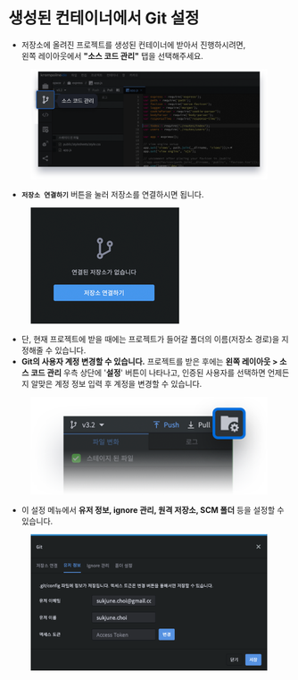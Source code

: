# 생성된 컨테이너에서 Git 설정

* 저장소에 올려진 프로젝트를 생성된 컨테이너에 받아서 진행하시려면, \
  왼쪽 레이아웃에서 **"소스 코드 관리"** 탭을 선택해주세요.

<figure><img src="../../../.gitbook/assets/image (7).png" alt=""><figcaption></figcaption></figure>

* **`저장소 연결하기`** 버튼을 눌러 저장소를 연결하시면 됩니다.&#x20;

<figure><img src="../../../.gitbook/assets/image (212).png" alt=""><figcaption></figcaption></figure>

* 단, 현재 프로젝트에 받을 때에는 프로젝트가 들어갈 폴더의 이름(저장소 경로)을 지정해줄 수 있습니다.
* **Git의 사용자 계정 변경할 수 있습니다.** 프로젝트를 받은 후에는 **왼쪽 레이아웃 > 소스 코드 관리** 우측 상단에  '**설정**' 버튼이 나타나고, 인증된 사용자를 선택하면 언제든지 알맞은 계정 정보 입력 후 계정을 변경할 수 있습니다.

<figure><img src="../../../.gitbook/assets/image (92).png" alt=""><figcaption></figcaption></figure>

* 이 설정 메뉴에서 **유저 정보, ignore 관리, 원격 저장소, SCM 폴더** 등을 설정할 수 있습니다.

<figure><img src="../../../.gitbook/assets/image (1).png" alt=""><figcaption></figcaption></figure>
